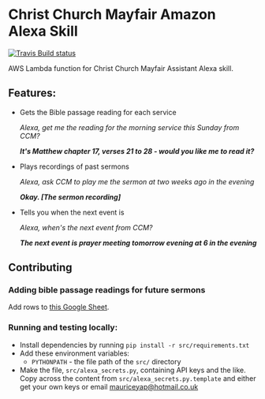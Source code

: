 # Christ Church Mayfair Amazon Alexa Skill

[![Travis Build status](https://travis-ci.org/ChristChurchMayfair/ccm-alexa-skill.svg?branch=master)](https://travis-ci.org/ChristChurchMayfair/ccm-alexa-skill)

AWS Lambda function for Christ Church Mayfair Assistant Alexa skill.

## Features:
- Gets the Bible passage reading for each service
  
  *Alexa, get me the reading for the morning service this Sunday from CCM?*
  
  ***It's Matthew chapter 17, verses 21 to 28 - would you like me to read it?***
  
- Plays recordings of past sermons

  *Alexa, ask CCM to play me the sermon at two weeks ago in the evening*
  
  ***Okay. [The sermon recording]***
  
- Tells you when the next event is

  *Alexa, when's the next event from CCM?*
  
  ***The next event is prayer meeting tomorrow evening at 6 in the evening***
  
## Contributing
### Adding bible passage readings for future sermons
Add rows to [this Google Sheet](https://docs.google.com/spreadsheets/d/1DXPesctGzPii73a-DtqgdJ0f73MLi5qNYC3fSUrBzyM/edit?usp=sharing).

### Running and testing locally:
- Install dependencies by running `pip install -r src/requirements.txt`
- Add these environment variables:
  - `PYTHONPATH` - the file path of the `src/` directory
- Make the file, `src/alexa_secrets.py`, containing API keys and the like. Copy across the content from
  `src/alexa_secrets.py.template` and either get your own keys or email mauriceyap@hotmail.co.uk
